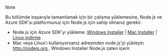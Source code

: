 
> [!NOTE]
> Bu bölümde başarıyla tamamlamak için bir çalışma yüklemesine, Node.js ve Azure SDK'sı platformunuz için Node.js için sahip olmanız gerekir.
> 
> * Node.js için Azure SDK'yı yükleme: [Windows Installer](https://go.microsoft.com/fwlink/?LinkId=254279) | [Mac Installer](https://go.microsoft.com/fwlink/?LinkId=253471) | [Linux indirme](https://go.microsoft.com/fwlink/?LinkId=253472)
> * Mac veya Linux'ı kullanıyorsanız adresinden node.js'yi yükleyin [ http://nodejs.org ](http://nodejs.org). Windows Installer Node.js zaten içerir.
> 
> 
